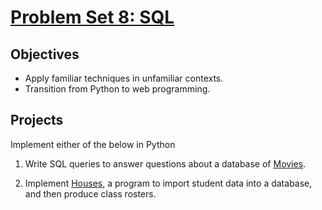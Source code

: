 # [Problem Set 8: SQL](https://cs50.harvard.edu/x/2020/psets/8/) #

## Objectives ##
* Apply familiar techniques in unfamiliar contexts.
* Transition from Python to web programming.

## Projects ##
Implement either of the below in Python

1. Write SQL queries to answer questions about a database of [Movies](https://cs50.harvard.edu/x/2020/psets/7/movies/).

2. Implement [Houses](https://cs50.harvard.edu/x/2020/psets/7/houses/), a program to import student data into a database, and then produce class rosters.
